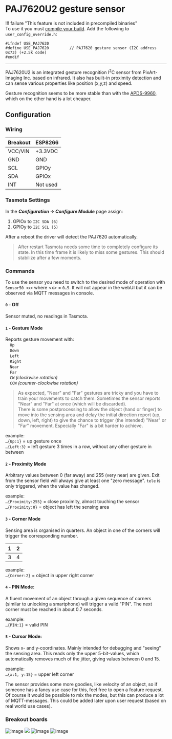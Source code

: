 # PAJ7620U2 gesture sensor

!!! failure "This feature is not included in precompiled binaries"     
To use it you must [compile your build](Compile-your-build). Add the following to `user_config_override.h`:
```
#ifndef USE_PAJ7620
#define USE_PAJ7620         // PAJ7620 gesture sensor (I2C address 0x73) (+2.5k code)
#endif
```
----
PAJ7620U2 is an integrated gesture recognition I<sup>2</sup>C sensor from PixArt-Imaging Inc. based on infrared. It also has built-in proximity detection and can sense various properties like position (x,y,z) and speed.

Gesture recognition seems to be more stable than with the [APDS-9960](APDS-9960), which on the other hand is a lot cheaper.

## Configuration
### Wiring 
| Breakout | ESP8266   |
|----------|-----------|
| VCC/VIN  | +3.3VDC   |
| GND      | GND       |
| SCL      | GPIOy  |
| SDA      | GPIOx  |
| INT  | Not used        |

### Tasmota Settings 
In the **_Configuration -> Configure Module_** page assign:

1. GPIOx to `I2C SDA (6)`
2. GPIOy to `I2C SCL (5)`

After a reboot the driver will detect the PAJ7620 automatically. 

> After restart Tasmota needs some time to completely configure its state. In this time frame it is likely to miss some gestures. This should stabilize after a few moments.  

### Commands
To use the sensor you need to switch to the desired mode of operation with 
`Sensor50 <x>` where <x\> = `0…5`. It will not appear in the webUI but it can be observed via MQTT messages in console.
  
#### `0` - Off   
Sensor muted, no readings in Tasmota.

#### `1` - Gesture Mode   
Reports gesture movement with:   
&emsp;`Up`   
&emsp;`Down`    
&emsp;`Left`    
&emsp;`Right`     
&emsp;`Near`    
&emsp;`Far`     
&emsp;`CW` _(clockwise rotation)_    
&emsp;`CCW` _(counter-clockwise rotation)_    

>As expected, "Near" and "Far" gestures are tricky and you have to train your movements to catch them. Sometimes the sensor reports "Near" and "Far" at once (which will be discarded).  
There is some postprocessing to allow the object (hand or finger) to move into the sensing area and delay the initial direction report (up, down, left, right) to give the chance to trigger (the intended) "Near" or "Far" movement.  Especially "Far" is a bit harder to achieve.  

example:  
`…{Up:1}` = up gesture once   
`…{Left:3}` =  left gesture 3 times in a row, without any other gesture in between

#### `2` - Proximity Mode   
Arbitrary values between 0 (far away) and 255 (very near) are given. Exit from the sensor field will always give at least one "zero message". `tele` is only triggered, when the value has changed.

example:  
`…{Proximity:255}` = close proximity, almost touching the sensor   
`…{Proximity:0}` = object has left the sensing area

#### `3` - Corner Mode    
Sensing area is organised in quarters. An object in one of the corners will trigger the corresponding number. 

| 1 | 2 |
|:-:|:-:|
| 3 | 4 |

example:  
`…{Corner:2}` = object in upper right corner

#### `4` - PIN Mode:
A fluent movement of an object through a given sequence of corners (similar to unlocking a smartphone) will trigger a valid "PIN". The next corner must be reached in about 0.7 seconds.    

example:  
`…{PIN:1}` = valid PIN

#### `5` - Cursor Mode:   
Shows x- and y-coordinates. Mainly intended for debugging and "seeing" the sensing area. This reads only the upper 5-bit-values, which automatically removes much of the jitter, giving values between 0 and 15.  

example:  
`…{x:1, y:15}` = upper left corner

The sensor provides some more goodies, like velocity of an object, so if someone has a fancy use case for this, feel free to open a feature request.
Of course it would be possible to mix the modes, but this can produce a lot of MQTT-messages. This could be added later upon user request (based on real world use cases).

### Breakout boards
![image](https://user-images.githubusercontent.com/5904370/68062768-7839ce80-fd0c-11e9-8d9c-3e459e432929.png)
![](https://user-images.githubusercontent.com/5904370/68062691-3c9f0480-fd0c-11e9-9358-67fc147057f9.png)
![image](https://user-images.githubusercontent.com/5904370/68062808-bafba680-fd0c-11e9-9b29-01e84e059dfc.png)
![image](https://user-images.githubusercontent.com/5904370/68062824-f1392600-fd0c-11e9-8793-2df6399c3033.png)
